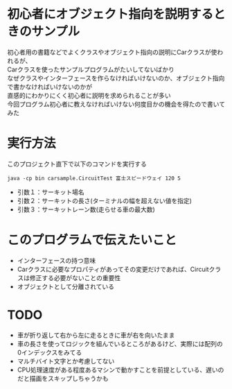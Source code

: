 
# 初心者にオブジェクト指向を説明するときのサンプル

初心者用の書籍などでよくクラスやオブジェクト指向の説明にCarクラスが使われるが、  
Carクラスを使ったサンプルプログラムがたいしてないばかり  
なぜクラスやインターフェースを作らなければいけないのか、オブジェクト指向で書かなければいけないのかが  
直感的にわかりにくく初心者に説明を求められることが多い  
今回プログラム初心者に教えなければいけない何度目かの機会を得たので書いてみた  


# 実行方法

このプロジェクト直下で以下のコマンドを実行する  

    java -cp bin carsample.CircuitTest 富士スピードウェイ 120 5

* 引数１：サーキット場名
* 引数２：サーキットの長さ(ターミナルの幅を超えない値を指定)
* 引数３：サーキットレーン数(走らせる車の最大数)

# このプログラムで伝えたいこと

* インターフェースの持つ意味
* Carクラスに必要なプロパティがあってその変更だけであれば、Circuitクラスは修正する必要がないことの重要性
* オブジェクトとして分離されている


# TODO

* 車が折り返して右から左に走るときに車が右を向いたまま
* 車の長さを使ってロジックを組んでいるところがあるけど、実際には配列の0インデックスをみてる
* マルチバイト文字とか考慮してない
* CPU処理速度がある程度あるマシンで動かすことを前提としている、遅いのだと描画をスキップしちゃうかも

